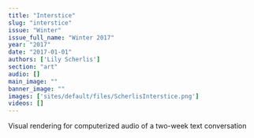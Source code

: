 ```yaml
---
title: "Interstice"
slug: "interstice"
issue: "Winter"
issue_full_name: "Winter 2017"
year: "2017"
date: "2017-01-01"
authors: ['Lily Scherlis']
section: "art"
audio: []
main_image: ""
banner_image: ""
images: ['sites/default/files/ScherlisInterstice.png']
videos: []
---
```

Visual rendering for computerized audio of a two-week text conversation

